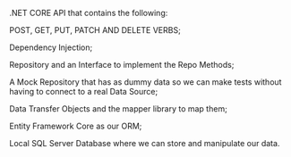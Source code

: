 .NET CORE API that contains the following:

POST, GET, PUT, PATCH AND DELETE VERBS;

Dependency Injection;

Repository and an Interface to implement the Repo Methods;

A Mock Repository that has as dummy data so we can make tests without having to connect to a real Data Source;

Data Transfer Objects and the mapper library to map them;

Entity Framework Core as our ORM;

Local SQL Server Database where we can store and manipulate our data.
